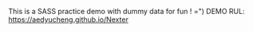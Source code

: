This is a SASS practice demo with dummy data for fun ! =") 
DEMO RUL:  https://aedyucheng.github.io/Nexter
